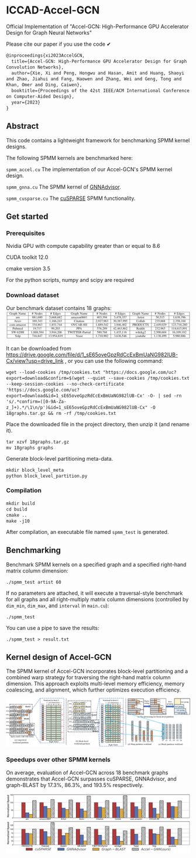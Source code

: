 # ICCAD-Accel-GCN

Official Implementation of "Accel-GCN: High-Performance GPU Accelerator Design for Graph Neural Networks"

Please cite our paper if you use the code ✔
```
@inproceedings{xi2023AccelGCN,
  title={Accel-GCN: High-Performance GPU Accelerator Design for Graph Convolution Networks},
  author={Xie, Xi and Peng, Hongwu and Hasan, Amit and Huang, Shaoyi and Zhao, Jiahui and Fang, Haowen and Zhang, Wei and Geng, Tong and Khan, Omer and Ding, Caiwen},
  booktitle={Proceedings of the 42st IEEE/ACM International Conference on Computer-Aided Design},
  year={2023}
}
```


## Abstract
This code contains a lightweight framework for benchmarking SPMM kernel designs.

The following SPMM kernels are benchmarked here:

`spmm_accel.cu`  The implementation of our Accel-GCN's SPMM kernel design.

`spmm_gnna.cu`  The SPMM kernel of [GNNAdvisor](https://github.com/YukeWang96/GNNAdvisor_OSDI21).

`spmm_cusparse.cu`  The [cuSPARSE](https://docs.nvidia.com/cuda/cusparse/index.html) SPMM functionality.


## Get started

### Prerequisites
Nvidia GPU with compute capability greater than or equal to 8.6

CUDA toolkit 12.0

cmake version 3.5

For the python scripts, numpy and scipy are required


### Download dataset
Our benchmark dataset contains 18 graphs:
![benchmark graphs](images/18graphs.png)

It can be downloaded from https://drive.google.com/file/d/1_sE65oveGpzRdCcExBmUaNG982lUB-Cx/view?usp=drive_link , 
or you can use the following command:
```
wget --load-cookies /tmp/cookies.txt "https://docs.google.com/uc?export=download&confirm=$(wget --quiet --save-cookies /tmp/cookies.txt --keep-session-cookies --no-check-certificate 'https://docs.google.com/uc?export=download&id=1_sE65oveGpzRdCcExBmUaNG982lUB-Cx' -O- | sed -rn 's/.*confirm=([0-9A-Za-z_]+).*/\1\n/p')&id=1_sE65oveGpzRdCcExBmUaNG982lUB-Cx" -O 18graphs.tar.gz && rm -rf /tmp/cookies.txt
```
Place the downloaded file in the project directory, then unzip it (and rename it).
```
tar xzvf 18graphs.tar.gz
mv 18graphs graphs
```
Generate block-level partitioning meta-data.
```
mkdir block_level_meta
python block_level_partition.py
```

### Compilation
```
mkdir build
cd build
cmake ..
make -j10
```
After compilation, an executable file named `spmm_test` is generated.

## Benchmarking
Benchmark SPMM kernels on a specified graph and a specified right-hand matrix column dimension:
```
./spmm_test artist 60
```
If no parameters are attached, 
it will execute a traversal-style benchmark for all graphs and all right-multiply matrix column dimensions 
(controlled by `dim_min`, `dim_max`, and `interval` in `main.cu`):
```
./spmm_test
```
You can use a pipe to save the results: 
```
./spmm_test > result.txt
```

## Kernel design of Accel-GCN

The SPMM kernel of Accel-GCN incorporates block-level partitioning and a combined warp strategy for traversing the right-hand matrix column dimension. 
This approach exploits multi-level memory efficiency, memory coalescing, and alignment, which further optimizes execution efficiency.

![architecture](images/block_vs_warp6.png)

### Speedups over other SPMM kernels

On average, evaluation of Accel-GCN across 18 benchmark graphs demonstrates that Accel-GCN surpasses cuSPARSE, GNNAdvisor, and graph-BLAST by 17.3%, 86.3%, and 193.5% respectively.

![speedup](images/normalized_speed_amit.png)
